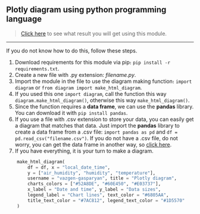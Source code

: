 ## Plotly diagram using python programming language

> [Click here](https://vazgen-gasparyan.github.io/plotly-diagram/vazgen-gasparyan) to see what result you will get using this module.

<hr/>

If you do not know how to do this, follow these steps.

1. Download requirements for this module via pip։ `pip install -r requirements.txt`.
2. Create a new file with .py extension: *filename.py*.
3. Import the module in the file to use the diagram making function։ `import diagram` or `from diagram import make_html_diagram`.
4. If you used this one `import diagram`, call the function this way `diagram.make_html_diagram()`, otherwise this way `make_html_diagram()`.
5. Since the function requires a **data frame**, we can use the **pandas** library. You can download it with `pip install pandas`.
6. If you use a file with .csv extension to store your data, you can easily get a diagram that matches that data. Just import the **pandas** library to create a data frame from a .csv file: `import pandas as pd` and `df = pd.read_csv("filename.csv")`. If you do not have a .csv file, do not worry, you can get the data frame in another way, so [click here](https://pandas.pydata.org/docs/reference/api/pandas.DataFrame.html).
7. If you have everything, it is your turn to make a diagram.

```python
    make_html_diagram(
        df = df, x = "local_date_time",
        y = ["air_humidity", "humidity", "temperature"],
        username = "vazgen-gasparyan", title = "Plotly diagram",
        charts_colors = ["#52A8DE", "#60E450", "#E03737"],
        x_label = "Date and time", y_label = "Data sizes",
        legend_label = "Chart lines", text_color = "#6805AA",
        title_text_color = "#7AC812", legend_text_color = "#1D5570"
    )
```
